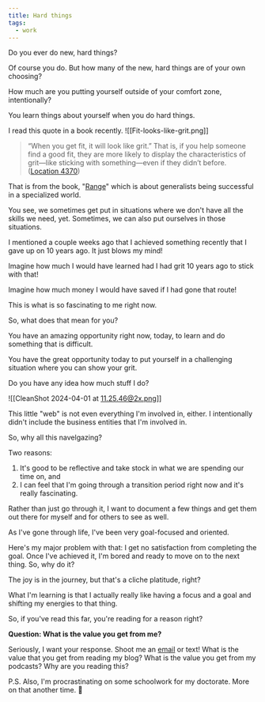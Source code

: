 ```yaml
---
title: Hard things
tags:
  - work
---
```

Do you ever do new, hard things? 

Of course you do. But how many of the new, hard things are of your own choosing? 

How much are you putting yourself outside of your comfort zone, intentionally? 

You learn things about yourself when you do hard things. 

I read this quote in a book recently. ![[Fit-looks-like-grit.png]]

> “When you get fit, it will look like grit.” That is, if you help someone find a good fit, they are more likely to display the characteristics of grit—like sticking with something—even if they didn’t before. ([Location 4370](https://readwise.io/to_kindle?action=open&asin=B07H1ZYWTM&location=4370))

That is from the book, "[Range](https://amzn.to/3TIH9KE)" which is about generalists being successful in a specialized world. 

You see, we sometimes get put in situations where we don't have all the skills we need, yet. Sometimes, we can also put ourselves in those situations. 

I mentioned a couple weeks ago that I achieved something recently that I gave up on 10 years ago. It just blows my mind!

Imagine how much I would have learned had I had grit 10 years ago to stick with that! 

Imagine how much money I would have saved if I had gone that route! 

This is what is so fascinating to me right now. 

So, what does that mean for you? 

You have an amazing opportunity right now, today, to learn and do something that is difficult. 

You have the great opportunity today to put yourself in a challenging situation where you can show your grit. 

Do you have any idea how much stuff I do? 

![[CleanShot 2024-04-01 at 11.25.46@2x.png]]

This little "web" is not even everything I'm involved in, either. I intentionally didn't include the business entities that I'm involved in. 

So, why all this navelgazing? 

Two reasons: 

1. It's good to be reflective and take stock in what we are spending our time on, and
2. I can feel that I'm going through a transition period right now and it's really fascinating. 

Rather than just go through it, I want to document a few things and get them out there for myself and for others to see as well. 

As I've gone through life, I've been very goal-focused and oriented. 

Here's my major problem with that: I get no satisfaction from completing the goal. Once I've achieved it, I'm bored and ready to move on to the next thing. So, why do it? 

The joy is in the journey, but that's a cliche platitude, right? 

What I'm learning is that I actually really like having a focus and a goal and shifting my energies to that thing. 

So, if you've read this far, you're reading for a reason right? 

**Question: What is the value you get from me?**

Seriously, I want your response. Shoot me an [email](mailto:jethro@transformativeprincipal.com) or text! What is the value that you get from reading my blog? What is the value you get from my podcasts? Why are you reading this? 

P.S. Also, I'm procrastinating on some schoolwork for my doctorate. More on that another time. 🤣
